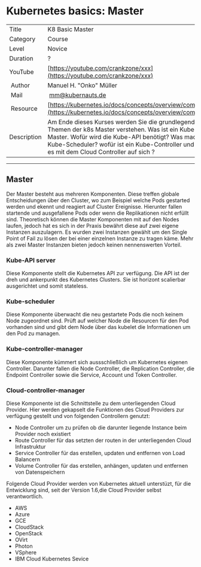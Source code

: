 # Kubernetes basics:  Master

|||
|---|---|
| Title | K8 Basic Master |
| Category | Course |
| Level | Novice |
| Duration | ? |
| YouTube | [https://youtube.com/crankzone/xxx](https://youtube.com/crankzone/xxx) |
| Author | Manuel H. "Onko" Müller |
| Mail | mm@kubernauts.de |
| Resource | [https://kubernetes.io/docs/concepts/overview/components/](https://kubernetes.io/docs/concepts/overview/components/) |
| Description | Am Ende dieses Kurses werden Sie die grundlegenden Themen der k8s Master verstehen. Was ist ein Kubernetes Master. Wofür wird die Kube-API benötigt? Was macht der Kube-Scheduler? wofür ist ein Kube-Controller und was hat es mit dem Cloud Controller auf sich ? |

---

## Master

Der Master besteht aus mehreren Komponenten. Diese treffen globale Entscheidungen über den Cluster, wo zum Beispiel welche Pods gestarted werden und ekennt und reagiert auf Cluster Ereignisse. Hierunter fallen startende und ausgefallene Pods oder wenn die Replikationen nicht erfüllt sind. Theoretisch können die Master Komponenten mit auf den Nodes laufen, jedoch hat es sich in der Praxis bewährt diese auf zwei eigene Instanzen auszulagern. Es wurden zwei Instanzen gewählt um den Single Point of Fail zu lösen der bei einer einzelnen Instanze zu tragen käme. Mehr als zwei Master Instanzen bieten jedoch keinen nennenswerten Vorteil.

### Kube-API server

Diese Komponente stellt die Kubernetes API zur verfügung. Die API ist der dreh und ankerpunkt des Kubernetes Clusters. Sie ist horizont scalierbar ausgerichtet und somit stateless.

### Kube-scheduler

Diese Komponente überwacht die neu gestartete Pods die noch keinem Node zugeordnet sind. Prüft auf welcher Node die Resourcen für den Pod vorhanden sind und gibt dem Node über das kubelet die Informationen um den Pod zu managen.

### Kube-controller-manager

Diese Komponente kümmert sich aussschließlich um Kubernetes eigenen Controller. Darunter fallen die Node Controller, die Replication Controller, die Endpoint Controller sowie die Service, Account und Token Controller.

### Cloud-controller-manager

Diese Komponente ist die Schnittstelle zu dem unterliegenden Cloud Provider. Hier werden gekapselt die Funktionen des Cloud Providers zur verfügung gestellt und von folgenden Controllern genutzt:

- Node Controller um zu prüfen ob die darunter liegende Instance beim Provider noch existiert
- Route Controller für das setzten der routen in der unterliegenden Cloud Infrastruktur
- Service Controller für das erstellen, updaten und entfernen von Load Balancern
- Volume Controller für das erstellen, anhängen, updaten und entfernen von Datenspeichern

Folgende Cloud Provider werden von Kubernetes aktuell unterstüzt, für die Entwicklung sind, seit der Version 1.6,die Cloud Provider selbst verantwortlich.

- AWS
- Azure
- GCE
- CloudStack
- OpenStack
- OVirt
- Photon
- VSphere
- IBM Cloud Kubernetes Sevice